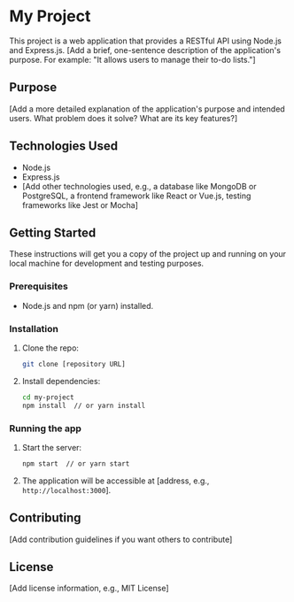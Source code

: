 # My Project

This project is a web application that provides a RESTful API using Node.js and Express.js.  [Add a brief, one-sentence description of the application's purpose.  For example:  "It allows users to manage their to-do lists."]

## Purpose

[Add a more detailed explanation of the application's purpose and intended users.  What problem does it solve? What are its key features?]

## Technologies Used

* Node.js
* Express.js
* [Add other technologies used, e.g.,  a database like MongoDB or PostgreSQL, a frontend framework like React or Vue.js, testing frameworks like Jest or Mocha]

## Getting Started

These instructions will get you a copy of the project up and running on your local machine for development and testing purposes.

### Prerequisites

* Node.js and npm (or yarn) installed.

### Installation

1. Clone the repo:
   ```bash
   git clone [repository URL]
   ```
2. Install dependencies:
   ```bash
   cd my-project
   npm install  // or yarn install
   ```

### Running the app

1. Start the server:
   ```bash
   npm start  // or yarn start
   ```
2. The application will be accessible at [address, e.g., `http://localhost:3000`].

## Contributing

[Add contribution guidelines if you want others to contribute]

## License

[Add license information, e.g., MIT License]
